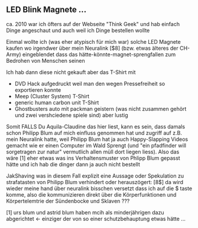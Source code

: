 ## LED Blink Magnete ...

ca. 2010 war ich öfters auf der Webseite "Think Geek" und hab einfach Dinge angeschaut und auch weil ich Dinge bestellen wollte

Einmal wollte ich (was eher atypisch für mich war) solche LED Magnete kaufen wo irgendwer über mein Neuralink [$8] (bzw. etwas älteres der CH-Army) eingeblendet dass das hätte-könnte-magnet-sprengfallen zum Bedrohen von Menschen seinen

Ich hab dann diese nicht gekauft aber das T-Shirt mit

* DVD Hack aufgedruckt weil man den wegen Pressefreiheit so exportieren konnte
* Meep (Cluster System) T-Shirt
* generic human carbon unit T-Shirt
* Ghostbusters auto mit packman geistern (was nicht zusammen gehört und zwei vershciedene spiele sind) aber lustig


Somit FALLS Du Aquila-Claudine das hier liest, kann es sein, dass damals schon Philipp Blum auf mich einfluss genommen hat und zugriff auf z.B. mein Neuralink hatte, weil Philipp Blum hat ja auch Happy-Slapping Videos gemacht wie er einen Computer im Wald Sprengt (und "ein pfadfinder will sorgetragen zur natur" vermutlich allen müll dort liegen liess). Also das wäre [1] eher etwas was ins Verhaltensmuster von Phlipp Blum gepasst hätte und ich hab die dinger dann ja auch nicht bestellt

JakShaving was in diesem Fall explizit eine Aussage oder Spekulation zu strafatasten von Philipp Blum verhindert oder herauszögert: 
[8$] da wird wieder meine hand über neuralink bisschen versetzt dass ich auf die $ taste komme, also die kommunizieren direkt über die Körperfunktionen und Körpertelemtrie der Sündenbocke und Sklaven ???

[1] urs blum und astrid blum haben mcih als minderjährigen dazu abgerichtet <- einziger der von so einer schutzbehauptung etwas hätte ... 

